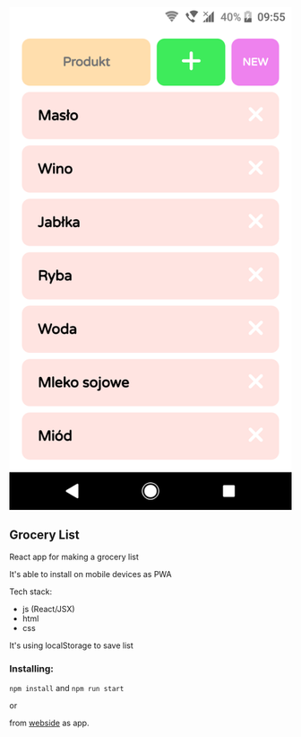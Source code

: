 ![cover](src/images/gh.png)

## Grocery List

React app for making a grocery list

It's able to install on mobile devices as PWA

Tech stack:

- js (React/JSX)
- html
- css

It's using localStorage to save list

### Installing:

`npm install` and `npm run start`

or

from [webside](https://pawel-jezior.github.io/grocery-list/) as app.